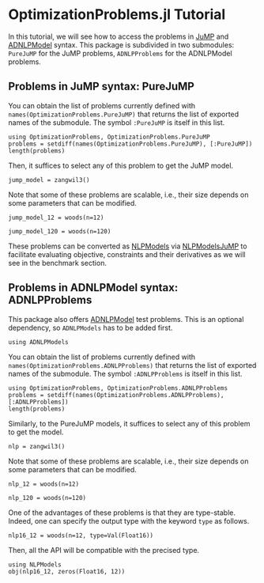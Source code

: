 # OptimizationProblems.jl Tutorial

In this tutorial, we will see how to access the problems in [JuMP](https://github.com/JuliaOpt/JuMP.jl) and [ADNLPModel](https://github.com/JuliaSmoothOptimizers/ADNLPModels.jl) syntax.
This package is subdivided in two submodules: `PureJuMP` for the JuMP problems, `ADNLPProblems` for the ADNLPModel problems.

## Problems in JuMP syntax: PureJuMP

You can obtain the list of problems currently defined with `names(OptimizationProblems.PureJuMP)` that returns the list of exported names of the submodule. The symbol `:PureJuMP` is itself in this list.
``` @example ex1
using OptimizationProblems, OptimizationProblems.PureJuMP
problems = setdiff(names(OptimizationProblems.PureJuMP), [:PureJuMP])
length(problems)
```
Then, it suffices to select any of this problem to get the JuMP model.
``` @example ex1
jump_model = zangwil3()
```
Note that some of these problems are scalable, i.e., their size depends on some parameters that can be modified.
``` @example ex1
jump_model_12 = woods(n=12)
```
``` @example ex1
jump_model_120 = woods(n=120)
```
These problems can be converted as [NLPModels](https://github.com/JuliaSmoothOptimizers/NLPModels.jl) via [NLPModelsJuMP](https://github.com/JuliaSmoothOptimizers/NLPModelsJuMP.jl) to facilitate evaluating
objective, constraints and their derivatives as we will see in the benchmark section.

## Problems in ADNLPModel syntax: ADNLPProblems

This package also offers [ADNLPModel](https://github.com/JuliaSmoothOptimizers/ADNLPModels.jl) test problems. This is an optional dependency, so `ADNLPModels` has to be added first.
``` @example ex2
using ADNLPModels
```
You can obtain the list of problems currently defined with `names(OptimizationProblems.ADNLPProblems)` that returns the list of exported names of the submodule. The symbol `:ADNLPProblems` is itself in this list.
``` @example ex2
using OptimizationProblems, OptimizationProblems.ADNLPProblems
problems = setdiff(names(OptimizationProblems.ADNLPProblems), [:ADNLPProblems])
length(problems)
```
Similarly, to the PureJuMP models, it suffices to select any of this problem to get the model.
``` @example ex2
nlp = zangwil3()
```
Note that some of these problems are scalable, i.e., their size depends on some parameters that can be modified.
``` @example ex2
nlp_12 = woods(n=12)
```
``` @example ex2
nlp_120 = woods(n=120)
```
One of the advantages of these problems is that they are type-stable. Indeed, one can specify the output type with the keyword `type` as follows.
``` @example ex2
nlp16_12 = woods(n=12, type=Val(Float16))
```
Then, all the API will be compatible with the precised type.
``` @example ex2
using NLPModels
obj(nlp16_12, zeros(Float16, 12))
```
